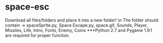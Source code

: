 # space-esc
Download all files/folders and place it into a new folder! \n
    The folder should contain -> spaceSprite.py, Space Escape.py, space.gif, Sounds, Player, Missiles, Life, Intro, Fonts, Enemy, Coins
***Python 2.7 and Pygame 1.9.1 are required for proper function.
